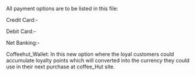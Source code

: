 All payment options are to be listed in this file:


Credit Card:-



Debit Card:-



Net Banking:-


Coffeehut_Wallet: In this new option where the loyal customers could accumulate loyalty points which will converted into the currency they could use in their next purchase at coffee_Hut site.
